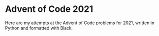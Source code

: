 # Advent of Code 2021

Here are my attempts at the Advent of Code problems for 2021, written in Python and formatted with Black.